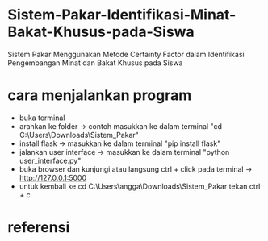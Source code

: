 # Sistem-Pakar-Identifikasi-Minat-Bakat-Khusus-pada-Siswa
Sistem Pakar Menggunakan Metode Certainty Factor dalam Identifikasi Pengembangan Minat dan Bakat Khusus pada Siswa 
# cara menjalankan program
- buka terminal
- arahkan ke folder -> contoh masukkan ke dalam terminal "cd C:\Users\Downloads\Sistem_Pakar"
- install flask -> masukkan ke dalam terminal "pip install flask"
- jalankan user interface -> masukkan ke dalam terminal "python user_interface.py"
- buka browser dan kunjungi atau langsung ctrl + click pada terminal -> http://127.0.0.1:5000
- untuk kembali ke cd C:\Users\angga\Downloads\Sistem_Pakar tekan ctrl + c
# referensi
